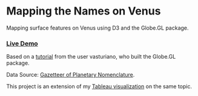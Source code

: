 # Mapping the Names on Venus
Mapping surface features on Venus using D3 and the Globe.GL package.

### [Live Demo](https://koffeeya.github.io/venus-surface-features/)

Based on a [tutorial](https://github.com/vasturiano/globe.gl/blob/master/example/moon-landing-sites/index.html) from the user vasturiano, who built the Globe.GL package.

Data Source: [Gazetteer of Planetary Nomenclature](https://planetarynames.wr.usgs.gov/).

This project is an extension of my [Tableau visualization](https://public.tableau.com/profile/kavya.beheraj#!/vizhome/BeneaththeSurfacePlanetaryNomenclature/Story1) on the same topic.
